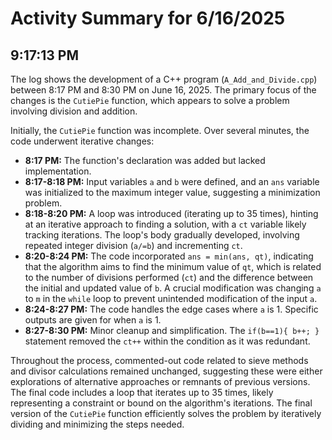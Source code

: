 # Activity Summary for 6/16/2025

## 9:17:13 PM
The log shows the development of a C++ program (`A_Add_and_Divide.cpp`) between 8:17 PM and 8:30 PM on June 16, 2025.  The primary focus of the changes is the `CutiePie` function, which appears to solve a problem involving division and addition.

Initially, the `CutiePie` function was incomplete.  Over several minutes, the code underwent iterative changes:

* **8:17 PM:** The function's declaration was added but lacked implementation.
* **8:17-8:18 PM:** Input variables `a` and `b` were defined, and an `ans` variable was initialized to the maximum integer value, suggesting a minimization problem.
* **8:18-8:20 PM:** A loop was introduced (iterating up to 35 times), hinting at an iterative approach to finding a solution, with a `ct` variable likely tracking iterations.  The loop's body gradually developed, involving repeated integer division (`a/=b`) and incrementing `ct`.
* **8:20-8:24 PM:** The code incorporated `ans = min(ans, qt)`, indicating that the algorithm aims to find the minimum value of `qt`, which is related to the number of divisions performed (`ct`) and the difference between the initial and updated value of `b`.  A crucial modification was changing `a` to `m` in the `while` loop to prevent unintended modification of the input `a`.
* **8:24-8:27 PM:**  The code handles the edge cases where `a` is 1.  Specific outputs are given for when `a` is 1.
* **8:27-8:30 PM:** Minor cleanup and simplification. The `if(b==1){ b++; }` statement removed the `ct++` within the condition as it was redundant.

Throughout the process, commented-out code related to sieve methods and divisor calculations remained unchanged, suggesting these were either explorations of alternative approaches or remnants of previous versions.  The final code includes a loop that iterates up to 35 times, likely representing a constraint or bound on the algorithm's iterations. The final version of the `CutiePie` function efficiently solves the problem by iteratively dividing and minimizing the steps needed.
